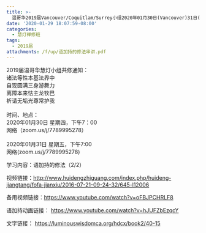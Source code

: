 ```yaml
---
title: >-
  温哥华2019届Vancouver/Coquitlam/Surrey小组2020年01月30日(Vancouver)31日(Coquitla/Surrey)共修
date: '2020-01-29 18:07:59-08:00'
categories:
  - 慧灯禅修班
tags:
  - 2019届
attachments: /f/up/语加持的修法串讲.pdf
---
```

2019届温哥华慧灯小组共修通知：\
诸法等性本基法界中\
自现圆满三身游舞力\
离障本来怙主龙钦巴\
祈请无垢光尊常护我\
\
时间、地点：\
2020年01月30日 星期四，下午7：00\
网络（zoom.us/j/7789995278）\
\
2020年01月31日 星期五，下午7:00\
网络(zoom.us/j/7789995278)

学习内容：语加持的修法（2/2）

视频链接：<http://www.huidengzhiguang.com/index.php/huideng-jiangtang/fofa-jianxiu/2016-07-21-09-24-32/645-l12006> 

备用视频链接：<https://www.youtube.com/watch?v=oFBJPCHRLF8>

语加持动画链接： <https://www.youtube.com/watch?v=hJUFZbEzqcY>

文字链接： <https://luminouswisdomca.org/hdcx/book2/40-15>
